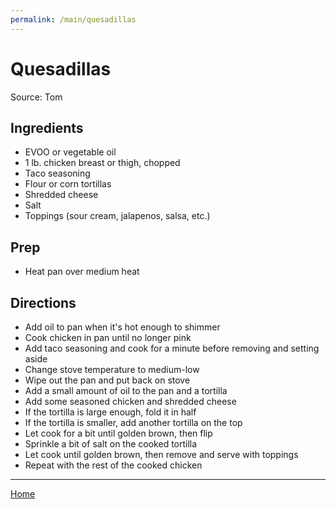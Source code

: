 ```yaml
---
permalink: /main/quesadillas
---
```

# Quesadillas

Source: Tom

## Ingredients

- EVOO or vegetable oil
- 1 lb. chicken breast or thigh, chopped
- Taco seasoning
- Flour or corn tortillas
- Shredded cheese
- Salt
- Toppings (sour cream, jalapenos, salsa, etc.)

## Prep

- Heat pan over medium heat

## Directions

- Add oil to pan when it's hot enough to shimmer
- Cook chicken in pan until no longer pink
- Add taco seasoning and cook for a minute before removing and setting aside
- Change stove temperature to medium-low
- Wipe out the pan and put back on stove
- Add a small amount of oil to the pan and a tortilla
- Add some seasoned chicken and shredded cheese
- If the tortilla is large enough, fold it in half
- If the tortilla is smaller, add another tortilla on the top
- Let cook for a bit until golden brown, then flip
- Sprinkle a bit of salt on the cooked tortilla
- Let cook until golden brown, then remove and serve with toppings
- Repeat with the rest of the cooked chicken

---

[Home](https://thomasjbarrett82.github.io)
